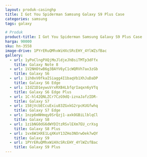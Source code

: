 ```yaml
---
layout: produk-casinghp
title: I Got You Spiderman Samsung Galaxy S9 Plus Case
categories: samsung
tags: galaxy

# Produk
product-title: I Got You Spiderman Samsung Galaxy S9 Plus Case
harga: 90000
sku: hn-3558
image-drive: 1PYrERuQMhxWiHXcSRcEHY_4YlWZsfBac
gallery:
  - url: 1yPoClngPXQjMoJldjeJhBsiTMTp3dFfx
    title: Galaxy Note 8
  - url: 1V2NHOtwB6g3BAYV6yC1cWQRVh7ax3zGb
    title: Galaxy S6
  - url: 1ih0xV0fkaISiagg4I1baqVb1XhJuDaDP
    title: Galaxy S6 Edge
  - url: 1IdZ1D1eywuVrxRXB4LbfqrIaqxn6yVTq
    title: Galaxy S6 Edge Plus
  - url: 1C-hl42QNLZCr7CzG9dQ-iznaJafzIDR-
    title: Galaxy S7
  - url: 158jVcbECcuExiu83ZGxkG2rpcKUGfwhq
    title: Galaxy S7 Edge
  - url: 1nzp6mNHmqy0SrQzj1-axkOGBiLlblqCl
    title: Galaxy S8
  - url: 1zibNG0dG6dWYDItzRSvlEXm7EU_crXsg
    title: Galaxy S8 Plus
  - url: 1vx6W1HXE1LqXKoY13ZHo3NOrwOek7wQY
    title: Galaxy S9
  - url: 1PYrERuQMhxWiHXcSRcEHY_4YlWZsfBac
    title: Galaxy S9 Plus
---
```

